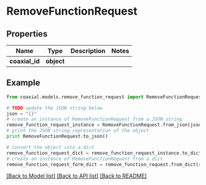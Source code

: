 # RemoveFunctionRequest


## Properties
Name | Type | Description | Notes
------------ | ------------- | ------------- | -------------
**coaxial_id** | **object** |  | 

## Example

```python
from coaxial.models.remove_function_request import RemoveFunctionRequest

# TODO update the JSON string below
json = "{}"
# create an instance of RemoveFunctionRequest from a JSON string
remove_function_request_instance = RemoveFunctionRequest.from_json(json)
# print the JSON string representation of the object
print RemoveFunctionRequest.to_json()

# convert the object into a dict
remove_function_request_dict = remove_function_request_instance.to_dict()
# create an instance of RemoveFunctionRequest from a dict
remove_function_request_form_dict = remove_function_request.from_dict(remove_function_request_dict)
```
[[Back to Model list]](../README.md#documentation-for-models) [[Back to API list]](../README.md#documentation-for-api-endpoints) [[Back to README]](../README.md)


